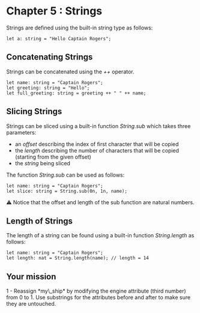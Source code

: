 # Chapter 5 : Strings

<dialog character="mechanics">Red alert captain! When you powered the ship, the engines exploded... Seems like someone sabotaged the igniter! We should find out later. For now, you need to replace the damaged part.</dialog>

Strings are defined using the built-in string type as follows:

```
let a: string = "Hello Captain Rogers";
```

## Concatenating Strings

Strings can be concatenated using the _++_ operator.

```
let name: string = "Captain Rogers";
let greeting: string = "Hello";
let full_greeting: string = greeting ++ " " ++ name;
```

## Slicing Strings

Strings can be sliced using a built-in function _String.sub_ which takes three parameters:
- an _offset_ describing the index of first character that will be copied
- the _length_ describing the number of characters that will be copied (starting from the given offset)
- the _string_ being sliced 

The function _String.sub_ can be used as follows:

```
let name: string = "Captain Rogers";
let slice: string = String.sub(0n, 1n, name);
```

⚠️ Notice that the offset and length of the sub function are natural numbers.

## Length of Strings

The length of a string can be found using a built-in function _String.length_ as follows:

```
let name: string = "Captain Rogers";
let length: nat = String.length(name); // length = 14
```

## Your mission

<!-- prettier-ignore -->1 - Reassign *my\_ship* by modifying the engine attribute (third number) from 0 to 1. Use substrings for the attributes before and after to make sure they are untouched.
